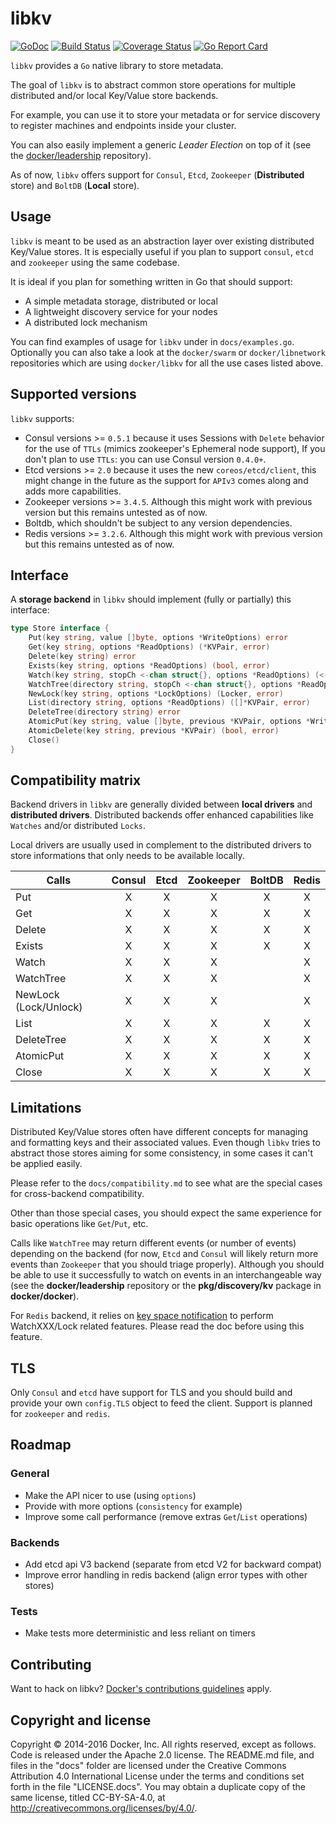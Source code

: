 # libkv

[![GoDoc](https://godoc.org/github.com/docker/libkv?status.png)](https://godoc.org/github.com/docker/libkv)
[![Build Status](https://travis-ci.org/docker/libkv.svg?branch=master)](https://travis-ci.org/abronan/libkv)
[![Coverage Status](https://coveralls.io/repos/docker/libkv/badge.svg)](https://coveralls.io/r/abronan/libkv)
[![Go Report Card](https://goreportcard.com/badge/github.com/abronan/libkv)](https://goreportcard.com/report/github.com/abronan/libkv)

`libkv` provides a `Go` native library to store metadata.

The goal of `libkv` is to abstract common store operations for multiple distributed and/or local Key/Value store backends.

For example, you can use it to store your metadata or for service discovery to register machines and endpoints inside your cluster.

You can also easily implement a generic *Leader Election* on top of it (see the [docker/leadership](https://github.com/docker/leadership) repository).

As of now, `libkv` offers support for `Consul`, `Etcd`, `Zookeeper` (**Distributed** store) and `BoltDB` (**Local** store).

## Usage

`libkv` is meant to be used as an abstraction layer over existing distributed Key/Value stores. It is especially useful if you plan to support `consul`, `etcd` and `zookeeper` using the same codebase.

It is ideal if you plan for something written in Go that should support:

- A simple metadata storage, distributed or local
- A lightweight discovery service for your nodes
- A distributed lock mechanism

You can find examples of usage for `libkv` under in `docs/examples.go`. Optionally you can also take a look at the `docker/swarm` or `docker/libnetwork` repositories which are using `docker/libkv` for all the use cases listed above.

## Supported versions

`libkv` supports:
- Consul versions >= `0.5.1` because it uses Sessions with `Delete` behavior for the use of `TTLs` (mimics zookeeper's Ephemeral node support), If you don't plan to use `TTLs`: you can use Consul version `0.4.0+`.
- Etcd versions >= `2.0` because it uses the new `coreos/etcd/client`, this might change in the future as the support for `APIv3` comes along and adds more capabilities.
- Zookeeper versions >= `3.4.5`. Although this might work with previous version but this remains untested as of now.
- Boltdb, which shouldn't be subject to any version dependencies.
- Redis versions >= `3.2.6`. Although this might work with previous version but this remains untested as of now.

## Interface

A **storage backend** in `libkv` should implement (fully or partially) this interface:

```go
type Store interface {
	Put(key string, value []byte, options *WriteOptions) error
	Get(key string, options *ReadOptions) (*KVPair, error)
	Delete(key string) error
	Exists(key string, options *ReadOptions) (bool, error)
	Watch(key string, stopCh <-chan struct{}, options *ReadOptions) (<-chan *KVPair, error)
	WatchTree(directory string, stopCh <-chan struct{}, options *ReadOptions) (<-chan []*KVPair, error)
	NewLock(key string, options *LockOptions) (Locker, error)
	List(directory string, options *ReadOptions) ([]*KVPair, error)
	DeleteTree(directory string) error
	AtomicPut(key string, value []byte, previous *KVPair, options *WriteOptions) (bool, *KVPair, error)
	AtomicDelete(key string, previous *KVPair) (bool, error)
	Close()
}
```

## Compatibility matrix

Backend drivers in `libkv` are generally divided between **local drivers** and **distributed drivers**. Distributed backends offer enhanced capabilities like `Watches` and/or distributed `Locks`.

Local drivers are usually used in complement to the distributed drivers to store informations that only needs to be available locally.

| Calls                 |   Consul   |  Etcd  |  Zookeeper  |  BoltDB  |    Redis   |
|-----------------------|:----------:|:------:|:-----------:|:--------:|:----------:|
| Put                   |     X      |   X    |      X      |    X     |      X     |
| Get                   |     X      |   X    |      X      |    X     |      X     |
| Delete                |     X      |   X    |      X      |    X     |      X     |
| Exists                |     X      |   X    |      X      |    X     |      X     |
| Watch                 |     X      |   X    |      X      |          |      X     |
| WatchTree             |     X      |   X    |      X      |          |      X     |
| NewLock (Lock/Unlock) |     X      |   X    |      X      |          |      X     |
| List                  |     X      |   X    |      X      |    X     |      X     |
| DeleteTree            |     X      |   X    |      X      |    X     |      X     |
| AtomicPut             |     X      |   X    |      X      |    X     |      X     |
| Close                 |     X      |   X    |      X      |    X     |      X     |

## Limitations

Distributed Key/Value stores often have different concepts for managing and formatting keys and their associated values. Even though `libkv` tries to abstract those stores aiming for some consistency, in some cases it can't be applied easily.

Please refer to the `docs/compatibility.md` to see what are the special cases for cross-backend compatibility.

Other than those special cases, you should expect the same experience for basic operations like `Get`/`Put`, etc.

Calls like `WatchTree` may return different events (or number of events) depending on the backend (for now, `Etcd` and `Consul` will likely return more events than `Zookeeper` that you should triage properly). Although you should be able to use it successfully to watch on events in an interchangeable way (see the **docker/leadership** repository or the **pkg/discovery/kv** package in **docker/docker**).

For `Redis` backend, it relies on [key space notification](https://redis.io/topics/notifications) to perform WatchXXX/Lock related features. Please read the doc before using this feature.

## TLS

Only `Consul` and `etcd` have support for TLS and you should build and provide your own `config.TLS` object to feed the client. Support is planned for `zookeeper` and `redis`.

## Roadmap

### General

- Make the API nicer to use (using `options`)
- Provide with more options (`consistency` for example)
- Improve some call performance (remove extras `Get`/`List` operations)

### Backends

- Add etcd api V3 backend (separate from etcd V2 for backward compat)
- Improve error handling in redis backend (align error types with other stores)

### Tests

- Make tests more deterministic and less reliant on timers

## Contributing

Want to hack on libkv? [Docker's contributions guidelines](https://github.com/docker/docker/blob/master/CONTRIBUTING.md) apply.

## Copyright and license

Copyright © 2014-2016 Docker, Inc. All rights reserved, except as follows. Code is released under the Apache 2.0 license. The README.md file, and files in the "docs" folder are licensed under the Creative Commons Attribution 4.0 International License under the terms and conditions set forth in the file "LICENSE.docs". You may obtain a duplicate copy of the same license, titled CC-BY-SA-4.0, at http://creativecommons.org/licenses/by/4.0/.
